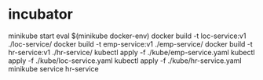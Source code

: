# incubator
minikube start
eval $(minikube docker-env)
docker build -t loc-service:v1 ./loc-service/
docker build -t emp-service:v1 ./emp-service/
docker build -t hr-service:v1 ./hr-service/
kubectl apply -f ./kube/emp-service.yaml
kubectl apply -f ./kube/loc-service.yaml
kubectl apply -f ./kube/hr-service.yaml
minikube service hr-service